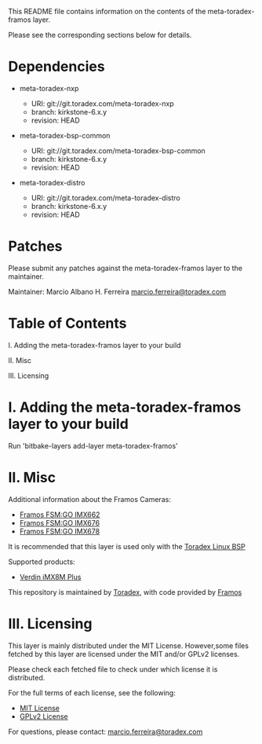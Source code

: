 This README file contains information on the contents of the meta-toradex-framos layer.

Please see the corresponding sections below for details.

Dependencies
============

- meta-toradex-nxp
  - URI: git://git.toradex.com/meta-toradex-nxp
  - branch: kirkstone-6.x.y
  - revision: HEAD

- meta-toradex-bsp-common
  - URI: git://git.toradex.com/meta-toradex-bsp-common
  - branch: kirkstone-6.x.y
  - revision: HEAD

- meta-toradex-distro
  - URI: git://git.toradex.com/meta-toradex-distro
  - branch: kirkstone-6.x.y
  - revision: HEAD


Patches
=======

Please submit any patches against the meta-toradex-framos layer to the maintainer.

Maintainer: Marcio Albano H. Ferreira <marcio.ferreira@toradex.com>

Table of Contents
=================

  I. Adding the meta-toradex-framos layer to your build

 II. Misc

 III. Licensing


I. Adding the meta-toradex-framos layer to your build
=================================================

Run 'bitbake-layers add-layer meta-toradex-framos'

II. Misc
========

Additional information about the Framos Cameras:
- [Framos FSM:GO IMX662](https://www.framos.com/en/products/fsmgo-with-imx662-sensor-27362)
- [Framos FSM:GO IMX676](https://www.framos.com/en/products/fsmgo-with-imx676-sensor-27363)
- [Framos FSM:GO IMX678](https://www.framos.com/en/products/fsmgo-with-imx678-sensor-27364)

It is recommended that this layer is used only with the [Toradex Linux BSP](https://developer.toradex.com/linux-bsp/os-development/build-yocto/build-a-reference-image-with-yocto-projectopenembedded)

Supported products:

- [Verdin iMX8M Plus](https://www.toradex.com/computer-on-modules/verdin-arm-family/nxp-imx-8m-plus)

This repository is maintained by [Toradex](https://www.toradex.com/), with code provided by [Framos](https://www.framos.com)

III. Licensing
==============

This layer is mainly distributed under the MIT License.
However,some files fetched by this layer are licensed under the MIT and/or GPLv2 licenses.

Please check each fetched file to check under which license it is distributed.

For the full terms of each license, see the following:

- [MIT License](LICENSES/LICENSE-MIT)
- [GPLv2 License](LICENSES/LICENSE-GPLv2)

For questions, please contact: <marcio.ferreira@toradex.com>